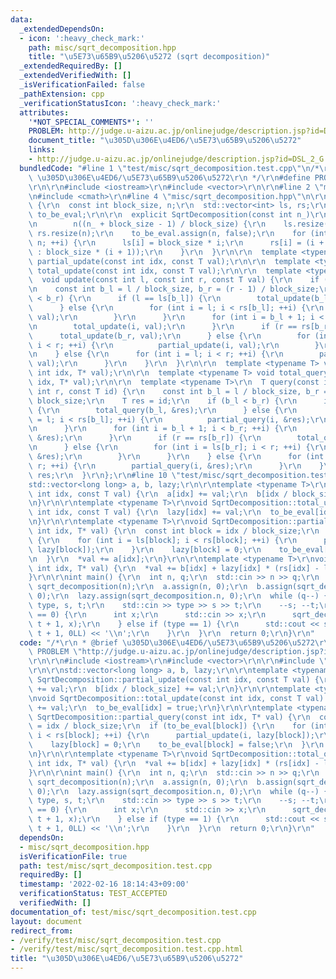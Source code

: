 ```yaml
---
data:
  _extendedDependsOn:
  - icon: ':heavy_check_mark:'
    path: misc/sqrt_decomposition.hpp
    title: "\u5E73\u65B9\u5206\u5272 (sqrt decomposition)"
  _extendedRequiredBy: []
  _extendedVerifiedWith: []
  _isVerificationFailed: false
  _pathExtension: cpp
  _verificationStatusIcon: ':heavy_check_mark:'
  attributes:
    '*NOT_SPECIAL_COMMENTS*': ''
    PROBLEM: http://judge.u-aizu.ac.jp/onlinejudge/description.jsp?id=DSL_2_G
    document_title: "\u305D\u306E\u4ED6/\u5E73\u65B9\u5206\u5272"
    links:
    - http://judge.u-aizu.ac.jp/onlinejudge/description.jsp?id=DSL_2_G
  bundledCode: "#line 1 \"test/misc/sqrt_decomposition.test.cpp\"\n/*\r\n * @brief\
    \ \u305D\u306E\u4ED6/\u5E73\u65B9\u5206\u5272\r\n */\r\n#define PROBLEM \"http://judge.u-aizu.ac.jp/onlinejudge/description.jsp?id=DSL_2_G\"\
    \r\n\r\n#include <iostream>\r\n#include <vector>\r\n\r\n#line 2 \"misc/sqrt_decomposition.hpp\"\
    \n#include <cmath>\r\n#line 4 \"misc/sqrt_decomposition.hpp\"\n\r\nstruct SqrtDecomposition\
    \ {\r\n  const int block_size, n;\r\n  std::vector<int> ls, rs;\r\n  std::vector<bool>\
    \ to_be_eval;\r\n\r\n  explicit SqrtDecomposition(const int n_)\r\n      : block_size(std::round(std::sqrt(n_))),\r\
    \n        n((n_ + block_size - 1) / block_size) {\r\n    ls.resize(n);\r\n   \
    \ rs.resize(n);\r\n    to_be_eval.assign(n, false);\r\n    for (int i = 0; i <\
    \ n; ++i) {\r\n      ls[i] = block_size * i;\r\n      rs[i] = (i + 1 == n ? n_\
    \ : block_size * (i + 1));\r\n    }\r\n  }\r\n\r\n  template <typename T> void\
    \ partial_update(const int idx, const T val);\r\n\r\n  template <typename T> void\
    \ total_update(const int idx, const T val);\r\n\r\n  template <typename T>\r\n\
    \  void update(const int l, const int r, const T val) {\r\n    if (r <= l) return;\r\
    \n    const int b_l = l / block_size, b_r = (r - 1) / block_size;\r\n    if (b_l\
    \ < b_r) {\r\n      if (l == ls[b_l]) {\r\n        total_update(b_l, val);\r\n\
    \      } else {\r\n        for (int i = l; i < rs[b_l]; ++i) {\r\n          partial_update(i,\
    \ val);\r\n        }\r\n      }\r\n      for (int i = b_l + 1; i < b_r; ++i) {\r\
    \n        total_update(i, val);\r\n      }\r\n      if (r == rs[b_r]) {\r\n  \
    \      total_update(b_r, val);\r\n      } else {\r\n        for (int i = ls[b_r];\
    \ i < r; ++i) {\r\n          partial_update(i, val);\r\n        }\r\n      }\r\
    \n    } else {\r\n      for (int i = l; i < r; ++i) {\r\n        partial_update(i,\
    \ val);\r\n      }\r\n    }\r\n  }\r\n\r\n  template <typename T> void partial_query(const\
    \ int idx, T* val);\r\n\r\n  template <typename T> void total_query(const int\
    \ idx, T* val);\r\n\r\n  template <typename T>\r\n  T query(const int l, const\
    \ int r, const T id) {\r\n    const int b_l = l / block_size, b_r = (r - 1) /\
    \ block_size;\r\n    T res = id;\r\n    if (b_l < b_r) {\r\n      if (l == ls[b_l])\
    \ {\r\n        total_query(b_l, &res);\r\n      } else {\r\n        for (int i\
    \ = l; i < rs[b_l]; ++i) {\r\n          partial_query(i, &res);\r\n        }\r\
    \n      }\r\n      for (int i = b_l + 1; i < b_r; ++i) {\r\n        total_query(i,\
    \ &res);\r\n      }\r\n      if (r == rs[b_r]) {\r\n        total_query(b_r, &res);\r\
    \n      } else {\r\n        for (int i = ls[b_r]; i < r; ++i) {\r\n          partial_query(i,\
    \ &res);\r\n        }\r\n      }\r\n    } else {\r\n      for (int i = l; i <\
    \ r; ++i) {\r\n        partial_query(i, &res);\r\n      }\r\n    }\r\n    return\
    \ res;\r\n  }\r\n};\r\n#line 10 \"test/misc/sqrt_decomposition.test.cpp\"\n\r\n\
    std::vector<long long> a, b, lazy;\r\n\r\ntemplate <typename T>\r\nvoid SqrtDecomposition::partial_update(const\
    \ int idx, const T val) {\r\n  a[idx] += val;\r\n  b[idx / block_size] += val;\r\
    \n}\r\n\r\ntemplate <typename T>\r\nvoid SqrtDecomposition::total_update(const\
    \ int idx, const T val) {\r\n  lazy[idx] += val;\r\n  to_be_eval[idx] = true;\r\
    \n}\r\n\r\ntemplate <typename T>\r\nvoid SqrtDecomposition::partial_query(const\
    \ int idx, T* val) {\r\n  const int block = idx / block_size;\r\n  if (to_be_eval[block])\
    \ {\r\n    for (int i = ls[block]; i < rs[block]; ++i) {\r\n      partial_update(i,\
    \ lazy[block]);\r\n    }\r\n    lazy[block] = 0;\r\n    to_be_eval[block] = false;\r\
    \n  }\r\n  *val += a[idx];\r\n}\r\n\r\ntemplate <typename T>\r\nvoid SqrtDecomposition::total_query(const\
    \ int idx, T* val) {\r\n  *val += b[idx] + lazy[idx] * (rs[idx] - ls[idx]);\r\n\
    }\r\n\r\nint main() {\r\n  int n, q;\r\n  std::cin >> n >> q;\r\n  SqrtDecomposition\
    \ sqrt_decomposition(n);\r\n  a.assign(n, 0);\r\n  b.assign(sqrt_decomposition.n,\
    \ 0);\r\n  lazy.assign(sqrt_decomposition.n, 0);\r\n  while (q--) {\r\n    int\
    \ type, s, t;\r\n    std::cin >> type >> s >> t;\r\n    --s; --t;\r\n    if (type\
    \ == 0) {\r\n      int x;\r\n      std::cin >> x;\r\n      sqrt_decomposition.update(s,\
    \ t + 1, x);\r\n    } else if (type == 1) {\r\n      std::cout << sqrt_decomposition.query(s,\
    \ t + 1, 0LL) << '\\n';\r\n    }\r\n  }\r\n  return 0;\r\n}\r\n"
  code: "/*\r\n * @brief \u305D\u306E\u4ED6/\u5E73\u65B9\u5206\u5272\r\n */\r\n#define\
    \ PROBLEM \"http://judge.u-aizu.ac.jp/onlinejudge/description.jsp?id=DSL_2_G\"\
    \r\n\r\n#include <iostream>\r\n#include <vector>\r\n\r\n#include \"../../misc/sqrt_decomposition.hpp\"\
    \r\n\r\nstd::vector<long long> a, b, lazy;\r\n\r\ntemplate <typename T>\r\nvoid\
    \ SqrtDecomposition::partial_update(const int idx, const T val) {\r\n  a[idx]\
    \ += val;\r\n  b[idx / block_size] += val;\r\n}\r\n\r\ntemplate <typename T>\r\
    \nvoid SqrtDecomposition::total_update(const int idx, const T val) {\r\n  lazy[idx]\
    \ += val;\r\n  to_be_eval[idx] = true;\r\n}\r\n\r\ntemplate <typename T>\r\nvoid\
    \ SqrtDecomposition::partial_query(const int idx, T* val) {\r\n  const int block\
    \ = idx / block_size;\r\n  if (to_be_eval[block]) {\r\n    for (int i = ls[block];\
    \ i < rs[block]; ++i) {\r\n      partial_update(i, lazy[block]);\r\n    }\r\n\
    \    lazy[block] = 0;\r\n    to_be_eval[block] = false;\r\n  }\r\n  *val += a[idx];\r\
    \n}\r\n\r\ntemplate <typename T>\r\nvoid SqrtDecomposition::total_query(const\
    \ int idx, T* val) {\r\n  *val += b[idx] + lazy[idx] * (rs[idx] - ls[idx]);\r\n\
    }\r\n\r\nint main() {\r\n  int n, q;\r\n  std::cin >> n >> q;\r\n  SqrtDecomposition\
    \ sqrt_decomposition(n);\r\n  a.assign(n, 0);\r\n  b.assign(sqrt_decomposition.n,\
    \ 0);\r\n  lazy.assign(sqrt_decomposition.n, 0);\r\n  while (q--) {\r\n    int\
    \ type, s, t;\r\n    std::cin >> type >> s >> t;\r\n    --s; --t;\r\n    if (type\
    \ == 0) {\r\n      int x;\r\n      std::cin >> x;\r\n      sqrt_decomposition.update(s,\
    \ t + 1, x);\r\n    } else if (type == 1) {\r\n      std::cout << sqrt_decomposition.query(s,\
    \ t + 1, 0LL) << '\\n';\r\n    }\r\n  }\r\n  return 0;\r\n}\r\n"
  dependsOn:
  - misc/sqrt_decomposition.hpp
  isVerificationFile: true
  path: test/misc/sqrt_decomposition.test.cpp
  requiredBy: []
  timestamp: '2022-02-16 18:14:43+09:00'
  verificationStatus: TEST_ACCEPTED
  verifiedWith: []
documentation_of: test/misc/sqrt_decomposition.test.cpp
layout: document
redirect_from:
- /verify/test/misc/sqrt_decomposition.test.cpp
- /verify/test/misc/sqrt_decomposition.test.cpp.html
title: "\u305D\u306E\u4ED6/\u5E73\u65B9\u5206\u5272"
---
```

